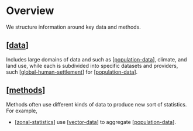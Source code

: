 # Overview

We structure information around key data and methods.

## [[data]]

Includes large domains of data and such as [[population-data]], climate, and land use, while each is subdivided into specific datasets and providers, such [[global-human-settlement]] for [[population-data]]. 


## [[methods]]

Methods often use different kinds of data to produce new sort of statistics.
For example, 

-   [[zonal-statistics]] use [[vector-data]] to aggregate [[population-data]]. 


[//begin]: # "Autogenerated link references for markdown compatibility"
[data]: data/data.md "Data"
[population-data]: data/population-data.md "Population data"
[global-human-settlement]: data/global-human-settlement.md "Global Human Settlement"
[methods]: methods/methods.md "Methods"
[zonal-statistics]: methods/zonal-statistics.md "Zonal statistics"
[vector-data]: data/vector-data.md "Vector data"
[//end]: # "Autogenerated link references"